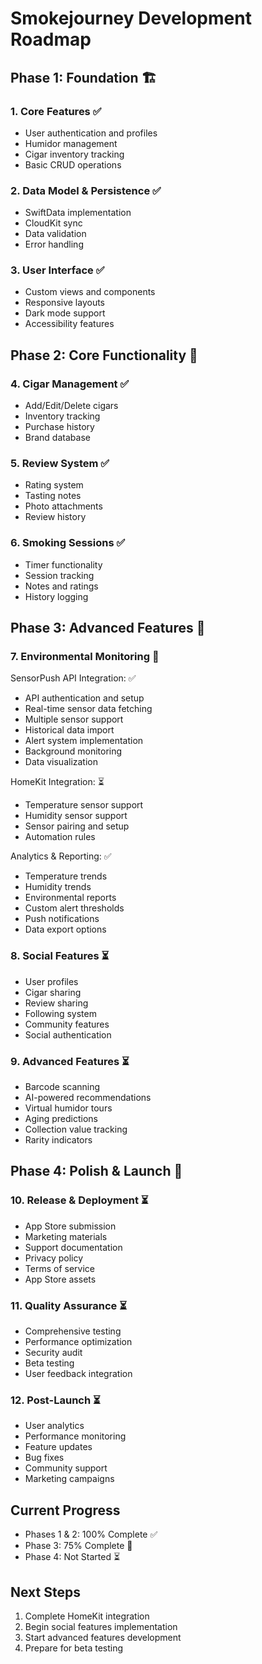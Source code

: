 # Smokejourney Development Roadmap

## Phase 1: Foundation 🏗️

### 1. Core Features ✅
- User authentication and profiles
- Humidor management
- Cigar inventory tracking
- Basic CRUD operations

### 2. Data Model & Persistence ✅
- SwiftData implementation
- CloudKit sync
- Data validation
- Error handling

### 3. User Interface ✅
- Custom views and components
- Responsive layouts
- Dark mode support
- Accessibility features

## Phase 2: Core Functionality 🎯

### 4. Cigar Management ✅
- Add/Edit/Delete cigars
- Inventory tracking
- Purchase history
- Brand database

### 5. Review System ✅
- Rating system
- Tasting notes
- Photo attachments
- Review history

### 6. Smoking Sessions ✅
- Timer functionality
- Session tracking
- Notes and ratings
- History logging

## Phase 3: Advanced Features 🚀

### 7. Environmental Monitoring 🔄

SensorPush API Integration: ✅
- API authentication and setup
- Real-time sensor data fetching
- Multiple sensor support
- Historical data import
- Alert system implementation
- Background monitoring
- Data visualization

HomeKit Integration: ⏳
- Temperature sensor support
- Humidity sensor support
- Sensor pairing and setup
- Automation rules

Analytics & Reporting: ✅
- Temperature trends
- Humidity trends
- Environmental reports
- Custom alert thresholds
- Push notifications
- Data export options

### 8. Social Features ⏳
- User profiles
- Cigar sharing
- Review sharing
- Following system
- Community features
- Social authentication

### 9. Advanced Features ⏳
- Barcode scanning
- AI-powered recommendations
- Virtual humidor tours
- Aging predictions
- Collection value tracking
- Rarity indicators

## Phase 4: Polish & Launch 🌟

### 10. Release & Deployment ⏳
- App Store submission
- Marketing materials
- Support documentation
- Privacy policy
- Terms of service
- App Store assets

### 11. Quality Assurance ⏳
- Comprehensive testing
- Performance optimization
- Security audit
- Beta testing
- User feedback integration

### 12. Post-Launch ⏳
- User analytics
- Performance monitoring
- Feature updates
- Bug fixes
- Community support
- Marketing campaigns

## Current Progress
- Phases 1 & 2: 100% Complete ✅
- Phase 3: 75% Complete 🔄
- Phase 4: Not Started ⏳

## Next Steps
1. Complete HomeKit integration
2. Begin social features implementation
3. Start advanced features development
4. Prepare for beta testing
